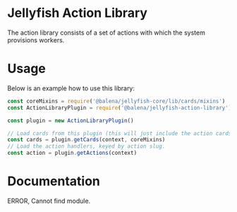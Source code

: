 # Jellyfish Action Library

The action library consists of a set of actions with which the system provisions workers.

# Usage

Below is an example how to use this library:

```js
const coreMixins = require('@balena/jellyfish-core/lib/cards/mixins')
const ActionLibraryPlugin = require('@balena/jellyfish-action-library')

const plugin = new ActionLibraryPlugin()

// Load cards from this plugin (this will just include the action cards)
const cards = plugin.getCards(context, coreMixins)
// Load the action handlers, keyed by action slug.
const action = plugin.getActions(context)
```

# Documentation

ERROR, Cannot find module.